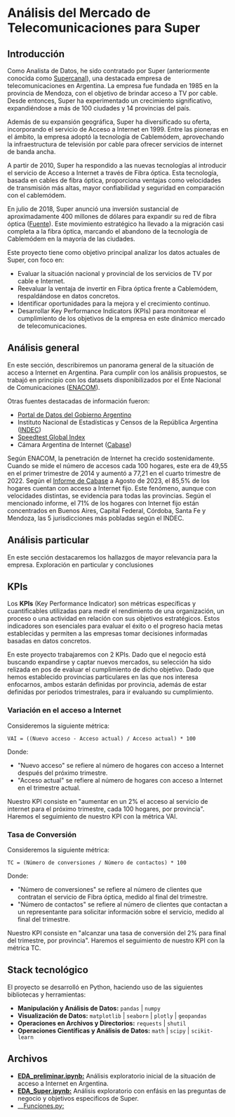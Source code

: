 # Análisis del Mercado de Telecomunicaciones para Super

## Introducción
Como Analista de Datos, he sido contratado por Super (anteriormente conocida como [Supercanal](https://es.wikipedia.org/wiki/Super_(empresa))), una destacada empresa de telecomunicaciones en Argentina. La empresa fue fundada en 1985 en la provincia de Mendoza, con el objetivo de brindar acceso a TV por cable. Desde entonces, Super ha experimentado un crecimiento significativo, expandiéndose a más de 100 ciudades y 14 provincias del país.

Además de su expansión geográfica, Super ha diversificado su oferta, incorporando el servicio de Acceso a Internet en 1999. Entre las pioneras en el ámbito, la empresa adoptó la tecnología de Cablemódem, aprovechando la infraestructura de televisión por cable para ofrecer servicios de internet de banda ancha.

A partir de 2010, Super ha respondido a las nuevas tecnologías al introducir el servicio de Acceso a Internet a través de Fibra óptica. Esta tecnología, basada en cables de fibra óptica, proporciona ventajas como velocidades de transmisión más altas, mayor confiabilidad y seguridad en comparación con el cablemódem.

En julio de 2018, Super anunció una inversión sustancial de aproximadamente 400 millones de dólares para expandir su red de fibra óptica ([Fuente](https://www.infobae.com/sociedad/2018/07/17/la-compania-de-television-por-cable-e-internet-supercanal-tiene-nuevos-duenos/)). Este movimiento estratégico ha llevado a la migración casi completa a la fibra óptica, marcando el abandono de la tecnología de Cablemódem en la mayoría de las ciudades.

Este proyecto tiene como objetivo principal analizar los datos actuales de Super, con foco en:
* Evaluar la situación nacional y provincial de los servicios de TV por cable e Internet.
* Reevaluar la ventaja de invertir en Fibra óptica frente a Cablemódem, respaldándose en datos concretos.
* Identificar oportunidades para la mejora y el crecimiento continuo.
* Desarrollar Key Performance Indicators (KPIs) para monitorear el cumplimiento de los objetivos de la empresa en este dinámico mercado de telecomunicaciones.


## Análisis general
En este sección, describiremos un panorama general de la situación de acceso a Internet en Argentina.
Para cumplir con los análisis propuestos, se trabajó en principio con los datasets disponibilizados por el Ente Nacional de Comunicaciones ([ENACOM](https://www.enacom.gob.ar/)).

Otras fuentes destacadas de información fueron:
* [Portal de Datos del Gobierno Argentino](https://datos.gob.ar/)
* Instituto Nacional de Estadísticas y Censos de la República Argentina ([INDEC](https://www.indec.gob.ar/))
* [Speedtest Global Index](https://www.speedtest.net/global-index)
* Cámara Argentina de Internet ([Cabase](https://www.cabase.org.ar/en/home/))

Según ENACOM, la penetración de Internet ha crecido sostenidamente. Cuando se mide el número de accesos cada 100 hogares, este era de 49,55 en el primer trimestre de 2014 y aumentó a 77,21 en el cuarto trimestre de 2022. Según el [Informe de Cabase](https://app.powerbi.com/view?r=eyJrIjoiYzNmNjIzZGYtMGFjZS00MzExLTk4YTgtZDJjZjg4MGFmNGJlIiwidCI6ImUxMzMxMmI2LTRkOTMtNDMyOC05NjkxLTA1ZTc3ODNiMGVhMSIsImMiOjR9) a Agosto de 2023, el 85,5% de los hogares cuentan con acceso a Internet fijo. Este fenómeno, aunque con velocidades distintas, se evidencia para todas las provincias. Según el mencionado informe, el 71% de los hogares con Internet fijo están concentrados en Buenos Aires, Capital Federal, Córdoba, Santa Fe y Mendoza, las 5 jurisdicciones más pobladas según el INDEC. 


## Análisis particular
En este sección destacaremos los hallazgos de mayor relevancia para la empresa.
Exploración en particular y conclusiones

## KPIs
Los __KPIs__ (Key Performance Indicator) son métricas específicas y cuantificables utilizadas para medir el rendimiento de una organización, un proceso o una actividad en relación con sus objetivos estratégicos. Estos indicadores son esenciales para evaluar el éxito o el progreso hacia metas establecidas y permiten a las empresas tomar decisiones informadas basadas en datos concretos.

En este proyecto trabajaremos con 2 KPIs. Dado que el negocio está buscando expandirse y captar nuevos mercados, su selección ha sido relizada en pos de evaluar el cumplimiento de dicho objetivo. Dado que hemos establecido provincias particulares en las que nos interesa enfocarnos, ambos estarán definidas por provincia, además de estar definidas por periodos trimestrales, para ir evaluando su cumplimiento.

### Variación en el acceso a Internet
Consideremos la siguiente métrica:

`VAI = ((Nuevo acceso - Acceso actual) / Acceso actual) * 100`

Donde:
* "Nuevo acceso" se refiere al número de hogares con acceso a Internet después del próximo trimestre.
* "Acceso actual" se refiere al número de hogares con acceso a Internet en el trimestre actual.

Nuestro KPI consiste en "aumentar en un 2% el acceso al servicio de internet para el próximo trimestre, cada 100 hogares, por provincia". Haremos el seguimiento de nuestro KPI con la métrica VAI.

### Tasa de Conversión
Consideremos la siguiente métrica:

`TC = (Número de conversiones / Número de contactos) * 100`

Donde:
* "Número de conversiones" se refiere al número de clientes que contratan el servicio de Fibra óptica, medido al final del trimestre.
* "Número de contactos" se refiere al número de clientes que contactan a un representante para solicitar información sobre el servicio, medido al final del trimestre.

Nuestro KPI consiste en "alcanzar una tasa de conversión del 2% para final del trimestre, por provincia". Haremos el seguimiento de nuestro KPI con la métrica TC.

## Stack tecnológico
El proyecto se desarrolló en Python, haciendo uso de las siguientes bibliotecas y herramientas:

- **Manipulación y Análisis de Datos:** `pandas` | `numpy`
- **Visualización de Datos:** `matplotlib` | `seaborn` | `plotly` | `geopandas`
- **Operaciones en Archivos y Directorios:** `requests` | `shutil`
- **Operaciones Científicas y Análisis de Datos:** `math` | `scipy` | `scikit-learn`

## Archivos
* __[EDA_preliminar.ipynb:](EDA_preliminar.ipynb)__ Análisis exploratorio inicial de la situación de acceso a Internet en Argentina.
* __[EDA_Super.ipynb:](EDA_Super)__ Análisis exploratorio con enfásis en las preguntas de negocio y objetivos especificos de Super.
* __[Funciones.py:]()